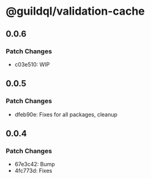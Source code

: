 # @guildql/validation-cache

## 0.0.6

### Patch Changes

- c03e510: WIP

## 0.0.5

### Patch Changes

- dfeb90e: Fixes for all packages, cleanup

## 0.0.4

### Patch Changes

- 67e3c42: Bump
- 4fc773d: Fixes
